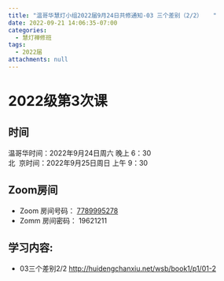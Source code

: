 ```yaml
---
title: "温哥华慧灯小组2022届9月24日共修通知-03 三个差别（2/2）   "
date: 2022-09-21 14:06:35-07:00
categories:
  - 慧灯禅修班
tags:
  - 2022届
attachments: null
---
```


# 2022级第3次课 

## 时间

温哥华时间：2022年9月24日周六 晚上 6：30  
北  京时间：2022年9月25日周日 上午 9：30

## Zoom房间

- Zoom 房间号码： [7789995278](https://us02web.zoom.us/j/7789995278?pwd=VjZmbWJFY2k2K0E5RVB2cTNIQmhqUT09)
- Zomm 房间密码： 19621211

## 学习内容:

- 03三个差别2/2 <http://huidengchanxiu.net/wsb/book1/p1/01-2>